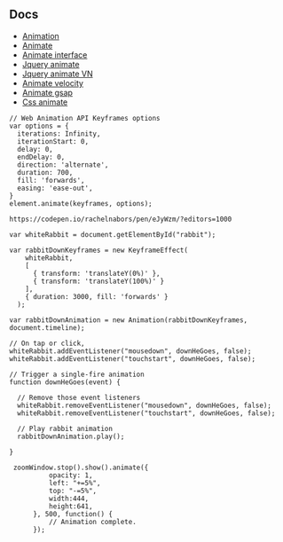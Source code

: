 
## Docs

* [Animation](https://developer.mozilla.org/en-US/docs/Web/API/Animation/Animation)
* [Animate](https://developer.mozilla.org/en-US/docs/Web/API/Element/animate)
* [Animate interface](https://drafts.csswg.org/web-animations-1/#the-animation-interface)
* [Jquery animate](https://api.jquery.com/animate/)
* [Jquery animate VN](https://hocwebchuan.com/reference/jquery/jquery_animate.php)
* [Animate velocity](https://github.com/julianshapiro/velocity)
* [Animate gsap](https://greensock.com/jquerygsapjs/)
* [Css animate](https://animista.net/play/basic/shadow-drop)


```
// Web Animation API Keyframes options
var options = {
  iterations: Infinity,
  iterationStart: 0,
  delay: 0,
  endDelay: 0,
  direction: 'alternate',
  duration: 700,
  fill: 'forwards',
  easing: 'ease-out',
}
element.animate(keyframes, options);
```

```
https://codepen.io/rachelnabors/pen/eJyWzm/?editors=1000

var whiteRabbit = document.getElementById("rabbit");

var rabbitDownKeyframes = new KeyframeEffect(
    whiteRabbit, 
    [
      { transform: 'translateY(0%)' }, 
      { transform: 'translateY(100%)' }
    ], 
    { duration: 3000, fill: 'forwards' }
  );

var rabbitDownAnimation = new Animation(rabbitDownKeyframes, document.timeline);

// On tap or click,
whiteRabbit.addEventListener("mousedown", downHeGoes, false);
whiteRabbit.addEventListener("touchstart", downHeGoes, false);

// Trigger a single-fire animation
function downHeGoes(event) {

  // Remove those event listeners
  whiteRabbit.removeEventListener("mousedown", downHeGoes, false);
  whiteRabbit.removeEventListener("touchstart", downHeGoes, false);  

  // Play rabbit animation
  rabbitDownAnimation.play();
    
}
```

```
 zoomWindow.stop().show().animate({
          opacity: 1,
          left: "+=5%",
          top: "-=5%",
          width:444,
          height:641,
      }, 500, function() {
          // Animation complete.
      });
```
